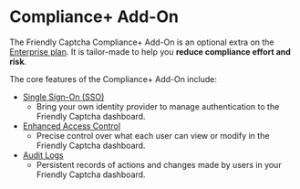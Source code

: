# Compliance+ Add-On

The Friendly Captcha Compliance+ Add-On is an optional extra on the [Enterprise plan](../../enterprise/). It is tailor-made to help you **reduce compliance effort and risk**.

The core features of the Compliance+ Add-On include:

- [Single Sign-On (SSO)](./single-sign-on)
    - Bring your own identity provider to manage authentication to the Friendly Captcha dashboard.
- [Enhanced Access Control](./enhanced-access-control)
    - Precise control over what each user can view or modify in the Friendly Captcha dashboard.
- [Audit Logs](./audit-logs)
    - Persistent records of actions and changes made by users in your Friendly Captcha dashboard.
